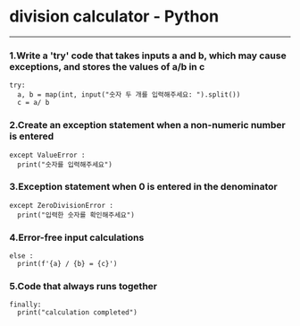 # division calculator - Python
---

### 1.Write a 'try' code that takes inputs a and b, which may cause exceptions, and stores the values ​​of a/b in c
```
try:
  a, b = map(int, input("숫자 두 개를 입력해주세요: ").split())
  c = a/ b
```

### 2.Create an exception statement when a non-numeric number is entered
```
except ValueError :
  print("숫자를 입력해주세요")
```

### 3.Exception statement when 0 is entered in the denominator
```
except ZeroDivisionError :  
  print("입력한 숫자를 확인해주세요")
```

### 4.Error-free input calculations
```
else :
  print(f'{a} / {b} = {c}')
```

### 5.Code that always runs together
```
finally:
  print("calculation completed")
```
